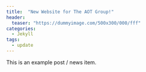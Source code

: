 ```yaml
---
title:  "New Website for The AOT Group!"
header:
  teaser: "https://dummyimage.com/500x300/000/fff"
categories: 
  - Jekyll
tags:
  - update
---
```


This is an example post / news item.